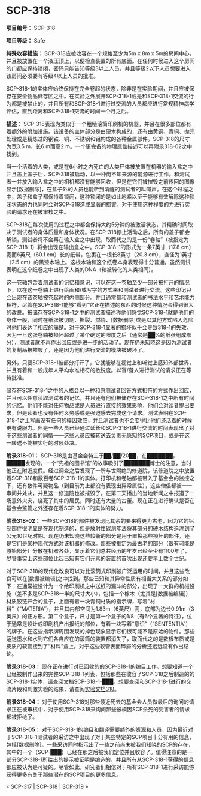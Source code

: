 # SCP-318
                        


**项目编号：** SCP-318

**项目等级：** Safe

**特殊收容措施：** SCP-318应被收容在一个规格至少为5m x 8m x 5m的房间中心，并且被放置在一个液压顶上，以便检查装置的所有底面。在任何时候进入这个房间的门都应保持锁闭，密码只能告知等级3以上人员，并且等级2以下人员想要进入该房间必须要有等级4以上人员的批准。

SCP-318-1的实体应始终保持在完全卷起的状态，除非是在实验期间，并且应被保存在安全物品储存区之中。在实验之外展开SCP-318-1或是和SCP-318-1交流的行为都是被禁止的，并且所有和SCP-318-1进行过交流的人员都应进行常规精神病学评估，直到距离和SCP-318-1交流的时间一个月之后。

**描述：** SCP-318表现为类似于一个粗糙滚筒印刷机的机器，并且在很多部位都有着额外的附加设施。该设备的主体部分是由硬木构成的，还有由黄铜、青铜、抛光处理或是精炼过的钢铁、铜、不锈钢和铝构成的各种金属部件。SCP-318的尺寸为宽3.5 m、长6 m而高2 m。一个更完备的物理属性描述可以再附录318-02之中找到。

当一个活着的人类，或是在6小时之内死亡的人类尸体被放置在机器的输入盒之中并且盖上盖子后，SCP-318被启动，以一种尚不知来源的能源进行工作。和测试者一并放入输入盒之中的相机都没有能够回收，但是在它们被摧毁之前传回的图像显示[数据删除]，在盒子外的人员也能听到清醒的测试者的叫喊声。在这个过程之中，盖子和盒子都保持着锁闭，这种锁闭的是如此地紧以至于能够有效解除这种锁闭状态的力也同时会对SCP-318造成显著的损害。对于使用这种程度的力进行实验的请求还在被审核之中。

SCP-318在每次使用的过程之中都会保持大约5分钟的被激活状态，其精确时间取决于测试者的身体质量和身体状况。在SCP-318停止活动之后，所有的盖子都会解锁，测试者将不会再在输入盒之中出现，取而代之的是一份“卷轴”（被指定为SCP-318-1）将会出现在输出盒之中。SCP-318-1的形式为一条7英寸（17.8 cm）宽而6英尺（60.1 cm）长的纸带，包裹在一根长8英寸（20.3 cm），直径为1英寸（2.5 cm）的黑漆木轴上。这根木轴和这个纸卷本身表现得十分普通，虽然测试表明在这个纸卷之中出现了人类的DNA（和被转化的人类相同）。

这一卷轴包含着测试者的记忆和意识，可以在这一卷轴至少一部分被打开的情况下，以在这一卷轴上进行绘画和/或写字的方式来和测试者进行交流。这些印记只会出现在该卷轴被卷起时的内侧部分。并且通常都和测试者的书法水平和艺术能力相符，尽管在SCP-318-1能够“看到”它正在描述的东西的时候这种情况会得到很大的改良。被储存在SCP-318-1之中的测试者描述称他们感觉SCP-318-1就是他们的身体一般，同时在纸张被切割、撕裂、燃烧、[数据删除]或是以其他方式陷入危险时他们表达了相应的痛楚。对于SCP-318-1显著的损坏似乎会导致318-1的失效，因为一旦这张卷轴被损坏超过了某个确定的限度之后（通常是██%的纸张组成部分），测试者就不再作出回应或是进一步的活动了。现在仍未知晓这是因为测试者的复制品被摧毁了，还是因为他们进行交流的模块被破坏了。

另外，只要SCP-318-1被部分打开了，它就能够在视觉上和听觉上感知外部世界，并且有着和一般成年人平均水准相符的敏锐度。以盲/聋人进行测试的请求正在等待批准。

储存在SCP-318-1之中的人格会以一种和原测试者回答方式相符的方式作出回应，并且可以任意读取测试者的记忆，并且还有他们被储存在SCP-318-1之中所有时间的记忆。他们不能对任何物品或是人员进行直接的效果影响，他们会对读者提出要求，但是读者也没有任何义务感或是强迫感去完成这个请求。测试表明在SCP-318-1之上写画没有任何的模因效应，并且测试者也不会变得比他们还活着的时候更有说服力。但是一些人员已经通过延长和SCP-318-1进行交流的时间表现出了对于这些测试者的同情——这些人员应被转送去负责无感知的SCP项目，或是在这一转送不能被实行的时候处决。

**附录318-01：** SCP-318是由基金会特工于██/██/20██，在███████，█████发现的。一个“先祖的图书馆”的故事吸引了███████博士的注意，当时他正在附近度假。经过调查之后发现了一所与世隔绝的修道院，该修道院之中放置着SCP-318和数百卷SCP-318-1的实体。打印机和卷轴都被带入了基金会的监控之下，还有数件可疑物品（到目前为止都没有表现出异常属性），这些僧侣都被一一审问并处决，并且这一修道院也被摧毁了。在第二天播出的当地新闻之中报道了一场意外火灾，烧死了其中的居民，同时还有大量的古董。现在正在进行确认是否在基金会监管之外还存在着SCP-318-1的实体的努力。

**附录318-02：** 一些SCP-318的部件被发现比其余的要来得更为古老，因为它的铝制部件很明显是在现代制造的，但是放射性碳测年法将其部分的硬木结构追溯到了公元10世纪时期。现在仍未知晓这些较新的部分是用于置换那些损坏的部件，还是它们是某种现代方式对该机器的修改。那些被推定为最古老的部分（很有可能是原始部分）分散在机器各处，显示着它们总共经历的年岁已经至少有1100年了，尽管事实上这些部位比起已知有它们元素的装置的首次出现还要早上数个世纪。

对于SCP-318的现代化改良可以对比滚筒式印刷被广泛运用的时间，并且这些改良可以在[数据被编辑]之中找到。那些已知和其异常性质有相当大关系的部分如下：在通常被设计为一个给印刷机之中送纸的漏斗的部分，出现了一大群的机械设施（差不多是SCP-318一半的尺寸大小），包括一个橡木（尤其是[数据被编辑]）材质铰链开合的盒子，上面有着一块青铜材质的指示牌，写着“材料”（“MATERIA”），并且其内部空间为1.83m（6英尺）高，底部为边长0.91m（3英尺）的正方形。第二个盒子，尺寸是第一个盒子的1/8（有6个显著的特征），位于通常是设计成印刷机产出报纸的部位，有着一块写着“意识”（“SENTENTIA”）的牌子。在这些指示牌周围发现的掉色现象显示它们很可能不是原始的物件。那些运送墨水和水到它们各自应在的滚筒的装置都消失了，取而代之的是数根布质或是皮质的软管接到了“材料”盒上。对于这些软管表面碎屑的分析还远远没有作出结论。

**附录318-03：** 现在正在进行对已回收的的SCP-318-1的编目工作。想要知道一个已经被制作出来的完整SCP-318-1列表，包括那些在收容了SCP-318之后制造的的SCP-318-1实体，请查阅文档SCP-318-1-███。想要查阅和SCP-318-1进行的交流片段和刺激实验的结果，请查阅<a shape='rect' class='newpage' href='/experiment-log-318'>&#23454;&#39564;&#25991;&#26723;318</a>。

**附录318-04：** 对于使用SCP-318对那些最近死去的基金会人员做最后的询问的请求正在被审核中，对于使用SCP-318来询问那些被模因SCP杀死的受害者的请求都被拒绝了。

**附录318-05：** 对于SCP-318-1的编目和翻译需要额外的资源和人员，因为最近对于SCP-318-1测试者的采访之中出现了对于某些特定的SCP项目十分有用的信息，包括[数据删除]。一些采访同时指示出了一些之前尚未被我们知晓的SCP的存在，其中的一个（SCP-███）已经在那之后被我们定位并且收容了。值得注意的是一部分SCP-318-1所给出的提示被证明是编造的，并且所有从SCP-318-1获得的信息都应被认为是可疑的。尽管如此，研究者们相信对于所有SCP-318-1进行采访能够获得更多有关于那些潜在的SCP项目的更多信息。



« [SCP-317](/scp-317) | SCP-318 | [SCP-319](/scp-319) »





                    